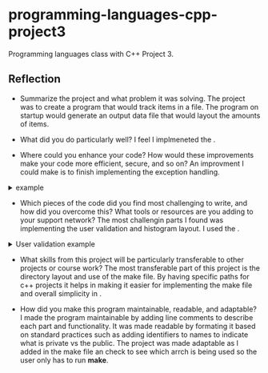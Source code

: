 # programming-languages-cpp-project3
Programming languages class with C++ Project 3.

## Reflection

- Summarize the project and what problem it was solving.
The project was to create a program that would track items in a file. The
program on startup would generate an output data file that would layout the
amounts of items.

- What did you do particularly well?
I feel I implmeneted the .

- Where could you enhance your code? How would these improvements make your code more efficient, secure, and so on?
An improvment I could make is to finish implementing the exception handling.

<details>
<summary>example</summary>

```cpp
int main () {
  // adding a try catch exception for future implemented throw
  try {
    ProduceFrequency pf;
    pf.RunMenu();
  } catch(const exception& e) {
    cerr << "iostream error: " << e.what() << "\n";
    return 1;
  }

  return 0;
}
```

</details>

- Which pieces of the code did you find most challenging to write, and how did you overcome this? What tools or resources are you adding to your support network?
The most challengin parts I found was implementing the user validation and histogram layout. I used the .


<details>
<summary>User validation example</summary>

```cpp
// check for empty input or non number
if (inputLine.empty() || inputLine.find_first_not_of(" \t") == string::npos) {
  cout << "No input entered. Please enter a number between 1 and 4.\n";
  continue;
}

// try block for choice
try {
  choice = stoi(inputLine);
} catch (...) {
  cout << "Invalid input. Please enter an integer between 1 and 4.\n";
  continue;
}

switch (choice) {
  case 1: {
    cout << "Enter produce item to search: ";
    string item;
    getline(cin, item);

    if (item.empty() || item.find_first_not_of(" \t") == string::npos) {
      cout << "No item entered. Please try again.\n";
      break;
    }

    int freq = GetItemFrequency(item);
    if (freq > 0) {
      cout << item << " was purchased " << freq << " times.\n";
    } else {
      cout << "Item \"" << item << "\" not found.\n";
    }
    break;
  }
  case 2:
    PrintAllFrequencies();
    break;
  case 3:
    PrintHistogram();
    break;
  case 4:
    cout << "Exiting program.\n";
    running = false;
    break;
  default:
    cout << "Please enter an integer between 1 and 4.\n";
    break;
}
```

</details>

- What skills from this project will be particularly transferable to other projects or course work?
The most transferable part of this project is the directory layout and use of
the make file. By having specific paths for c++ projects it helps in making it
easier for implementing the make file and overall simplicity in .


- How did you make this program maintainable, readable, and adaptable?
I made the program maintainable by adding line comments to describe each part
and functionality. It was made readable by formating it based on standard
practices such as adding identifiers to names to indicate what is private vs
the public. The project was made adaptable as I added in the make file an check
to see which arrch is being used so the user only has to run **make**.
